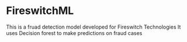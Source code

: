 # FireswitchML
This is a fruad detection model developed for Fireswitch Technologies
It uses Decision forest to make predictions on fraud cases
